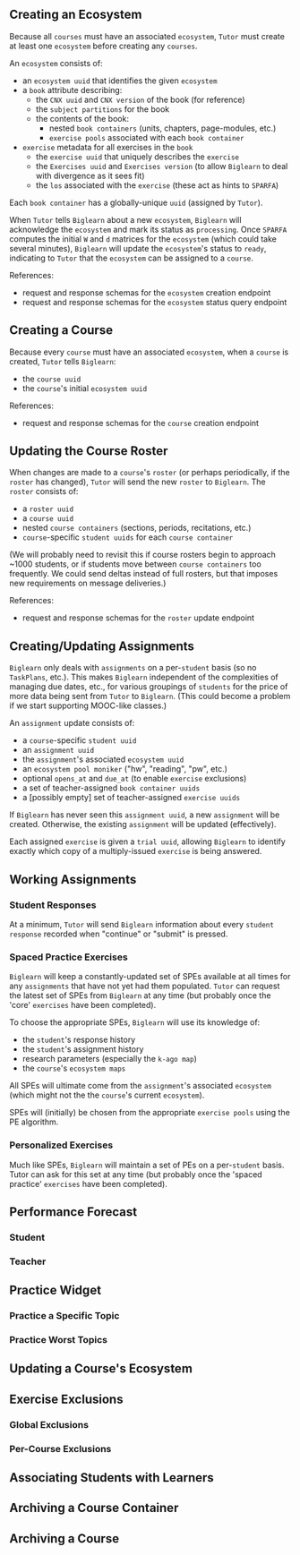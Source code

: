 ## Creating an Ecosystem

Because all `courses` must have an associated `ecosystem`,
`Tutor` must create at least one `ecosystem`
before creating any `courses`.

An `ecosystem` consists of:
* an `ecosystem uuid` that identifies the given `ecosystem`
* a `book` attribute describing:
  * the `CNX uuid` and `CNX version` of the book (for reference) 
  * the `subject partitions` for the book
  * the contents of the book:
    *  nested `book containers` (units, chapters, page-modules, etc.)
    *  `exercise pools` associated with each `book container`
* `exercise` metadata for all exercises in the `book`
  * the `exercise uuid` that uniquely describes the `exercise`
  * the `Exercises uuid` and `Exercises version` (to allow `Biglearn` to deal with divergence as it sees fit)
  * the `los` associated with the `exercise` (these act as hints to `SPARFA`)

Each `book container` has a globally-unique `uuid`
(assigned by `Tutor`).

When `Tutor` tells `Biglearn` about a new `ecosystem`,
`Biglearn` will acknowledge the `ecosystem`
and mark its status as `processing`.
Once `SPARFA` computes the initial `W` and `d` matrices for the `ecosystem` (which could take several minutes),
`Biglearn` will update the `ecosystem`'s status to `ready`,
indicating to `Tutor` that the `ecosystem` can be assigned to a `course`.

References:
* request and response schemas for the `ecosystem` creation endpoint
* request and response schemas for the `ecosystem` status query endpoint

## Creating a Course

Because every `course` must have an associated `ecosystem`,
when a `course` is created, `Tutor` tells `Biglearn`:
* the `course uuid`
* the `course`'s initial `ecosystem uuid`

References:
* request and response schemas for the `course` creation endpoint

## Updating the Course Roster

When changes are made to a `course`'s `roster`
(or perhaps periodically, if the `roster` has changed),
`Tutor` will send the new `roster` to `Biglearn`.
The `roster` consists of:
* a `roster uuid`
* a `course uuid`
* nested `course containers` (sections, periods, recitations, etc.)
* `course`-specific `student uuids` for each `course container`

(We will probably need to revisit this if course rosters
begin to approach ~1000 students, or if students move
between `course containers` too frequently.
We could send deltas instead of full rosters,
but that imposes new requirements on message deliveries.)

References:
* request and response schemas for the `roster` update endpoint

## Creating/Updating Assignments

`Biglearn` only deals with `assignments` on a per-`student` basis
(so no `TaskPlans`, etc.).
This makes `Biglearn` independent of
the complexities of managing due dates, etc.,
for various groupings of `students`
for the price of more data being sent
from `Tutor` to `Biglearn`.
(This could become a problem if we
start supporting MOOC-like classes.)

An `assignment` update consists of:
* a `course`-specific `student uuid`
* an `assignment uuid`
* the `assignment`'s associated `ecosystem uuid`
* an `ecosystem pool moniker` ("hw", "reading", "pw", etc.)
* optional `opens_at` and `due_at` (to enable `exercise` exclusions)
* a set of teacher-assigned `book container uuids`
* a [possibly empty] set of teacher-assigned `exercise uuids`

If `Biglearn` has never seen this `assignment uuid`,
a new `assignment` will be created.
Otherwise, the existing `assignment` 
will be updated (effectively).

Each assigned `exercise` is given a `trial uuid`,
allowing `Biglearn` to identify exactly which
copy of a multiply-issued `exercise` is being answered.

## Working Assignments

### Student Responses

At a minimum, 
`Tutor` will send `Biglearn` 
information about every `student response`
recorded when "continue" or "submit" is pressed.

### Spaced Practice Exercises

`Biglearn` will keep a constantly-updated set
of SPEs available at all times for any
`assignments` that have not yet had them populated.
`Tutor` can request the latest set of SPEs from `Biglearn` at any time
(but probably once the 'core' `exercises` have been completed).

To choose the appropriate SPEs,
`Biglearn` will use its knowledge of:
* the `student`'s response history
* the `student`'s assignment history
* research parameters (especially the `k-ago map`)
* the `course`'s `ecosystem maps`

All SPEs will ultimate come from
the `assignment`'s associated `ecosystem`
(which might not the the `course`'s current `ecosystem`).

SPEs will (initially) be chosen from the appropriate `exercise pools`
using the PE algorithm.

### Personalized Exercises

Much like SPEs, `Biglearn` will maintain a set of PEs
on a per-`student` basis.
Tutor can ask for this set at any time
(but probably once the 'spaced practice' `exercises` have been completed).

## Performance Forecast

### Student

### Teacher

## Practice Widget

### Practice a Specific Topic

### Practice Worst Topics

## Updating a Course's Ecosystem

## Exercise Exclusions

### Global Exclusions

### Per-Course Exclusions

## Associating Students with Learners

## Archiving a Course Container

## Archiving a Course

